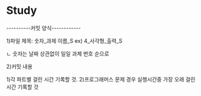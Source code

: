 # Study

----------커밋 양식------------

1)파일 제목: 숫자_과제 이름_S
ex) 4_사각형_출력_S

ㄴ 숫자는 날짜 상관없이 일일 과제 번호 순으로 

2)커밋 내용

1)각 파트별 걸린 시간 기록할 것.
2)프로그래머스 문제 경우 실행시간중 가장 오래 걸린 시간 기록할 것
